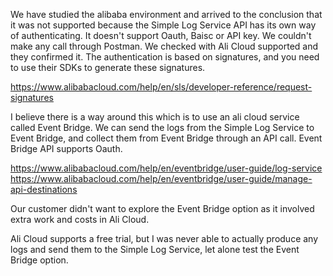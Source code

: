 We have studied the alibaba environment and arrived to the conclusion that it was not supported because the Simple Log Service API has its own way of authenticating. It doesn't support Oauth, Baisc or API key.
We couldn't make any call through Postman. We checked with Ali Cloud supported and they confirmed it. 
The authentication is based on signatures, and you need to use their SDKs to generate these signatures.

https://www.alibabacloud.com/help/en/sls/developer-reference/request-signatures

I believe there is a way around this which is to use an ali cloud service called Event Bridge. 
We can send the logs from the Simple Log Service to Event Bridge, and collect them from Event Bridge through an API call. Event Bridge API supports Oauth.

https://www.alibabacloud.com/help/en/eventbridge/user-guide/log-service
https://www.alibabacloud.com/help/en/eventbridge/user-guide/manage-api-destinations

Our customer didn't want to explore the Event Bridge option as it involved extra work and costs in Ali Cloud.  

Ali Cloud supports a free trial, but I was never able to actually produce any logs and send them to the Simple Log Service, let alone test the Event Bridge option.
